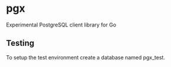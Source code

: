 pgx
===

Experimental PostgreSQL client library for Go

Testing
-------

To setup the test environment create a database named pgx_test.
